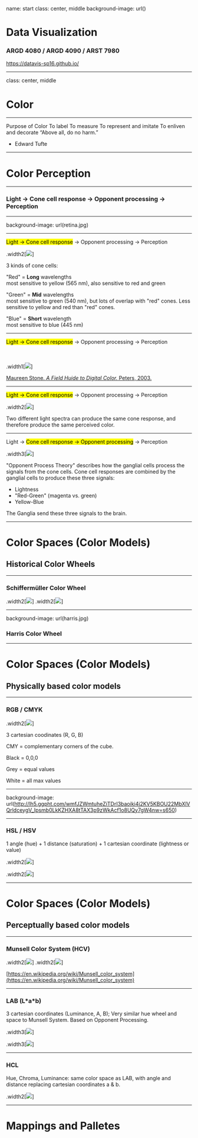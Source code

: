 name: start
class: center, middle
background-image: url()

# Data Visualization
                
### ARGD 4080 / ARGD 4090 / ARST 7980

<https://datavis-sp16.github.io/>

---
class: center, middle

# Color

---

Purpose of ColorTo labelTo measureTo represent and imitate To enliven and decorate“Above all, do no harm.”- Edward Tufte

---

# Color Perception

---

### Light &rarr; Cone cell response &rarr; Opponent processing &rarr; Perception

---

background-image: url(retina.jpg)

---

<mark>Light &rarr; Cone cell response</mark> &rarr; Opponent processing &rarr; Perception

.width2[![](https://upload.wikimedia.org/wikipedia/commons/0/04/Cone-fundamentals-with-srgb-spectrum.svg)]

3 kinds of cone cells:  

"Red" = **Long** wavelengths  
most sensitive to yellow (565 nm), also sensitive to red and green


"Green" = **Mid** wavelengths  
most sensitive to green (540 nm), but lots of overlap with "red" cones. Less sensitive to yellow and red than "red" cones.  


"Blue" = **Short** wavelength  
most sensitive to blue (445 nm)

---

<mark>Light &rarr; Cone cell response</mark> &rarr; Opponent processing &rarr; Perception

<br><br>
.width1[![](coneresponse.png)]

[Maureen Stone. *A Field Huide to Digital Color.* Peters, 2003.](http://www.amazon.com/gp/product/1568811616/qid=1137018573/sr=2-1/ref=pd_bbs_b_2_1/102-3650979-5932915?s=books&v=glance&n=283155)

---

<mark>Light &rarr; Cone cell response</mark> &rarr; Opponent processing &rarr; Perception

.width2[![](spectra.png)]

Two different light spectra can produce the same cone response, and therefore produce the same perceived color.

---

Light &rarr; <mark>Cone cell response &rarr; Opponent processing</mark> &rarr; Perception

.width3[![](oponent.svg)]

"Opponent Process Theory" describes how the ganglial cells process the signals from the cone cells.  Cone cell responses are combined by the ganglial cells to produce these three signals:  

- Lightness  
- "Red-Green" (magenta vs. green)  
- Yellow-Blue

The Ganglia send these three signals to the brain.

---

# Color Spaces (Color Models)

## Historical Color Wheels

---

### Schiffermüller Color Wheel

.width2[![](schiffermueller.jpg)]
.width2[![](http://www.texample.net/media/tikz/examples/PNG/rgb-color-mixing.png)]

---

background-image: url(harris.jpg)

### Harris Color Wheel

---

# Color Spaces (Color Models)

## Physically based color models 

---

### RGB / CMYK

.width2[![](colorcube.png)]

3 cartesian coodinates (R, G, B)

CMY = complementary corners of the cube.

Black = 0,0,0

Grey = equal values

White = all max values

---

background-image: url(http://lh5.ggpht.com/wmfJZWmtuheZiTDrI3baoiki4j2KV5KBOU22MbXlVQrldceygV_Ipsmb0LkKZHXA8tTAX3p9zWkAcf1o8UQy7gW4nw=s650)

---

### HSL / HSV

1 angle (hue) + 1 distance (saturation) + 1 cartesian coordinate (lightness or value)

.width2[![](http://www.texample.net/media/tikz/examples/PNG/rgb-color-mixing.png)]

.width2[![](HSL-HSV.png)]

---

# Color Spaces (Color Models)

## Perceptually based color models 

---

### Munsell Color System (HCV)

.width2[![](http://www.handprint.com/HP/WCL/IMG/munsell.gif)]
.width2[![](http://media-2.web.britannica.com/eb-media/35/105435-004-D3E92317.jpg)]

[https://en.wikipedia.org/wiki/Munsell_color_system](https://en.wikipedia.org/wiki/Munsell_color_system)

---

### LAB (L\*a\*b)

3 cartesian coordinates (Luminance, A, B); Very similar hue wheel and space to Munsell System.  Based on Opponent Processing.

.width3[![](https://developer.apple.com/library/mac/documentation/Cocoa/Conceptual/DrawColor/Concepts/Art/csl02.gif)]

.width3[![](http://www.dubayrox.com/images/cielabpng.png)]

---

### HCL

Hue, Chroma, Luminance: same color space as LAB, with angle and distance replacing cartesian coordinates a & b.

.width2[![](https://upload.wikimedia.org/wikipedia/commons/b/b3/HSL_color_solid_dblcone_chroma_gray.png)]

---

# Mappings and Palletes

